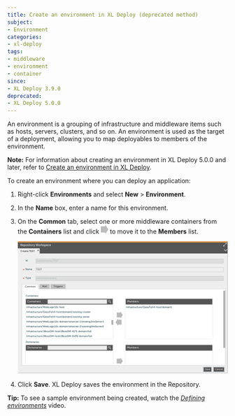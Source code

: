 ```yaml
---
title: Create an environment in XL Deploy (deprecated method)
subject:
- Environment
categories:
- xl-deploy
tags:
- middleware
- environment
- container
since:
- XL Deploy 3.9.0
deprecated:
- XL Deploy 5.0.0
---
```


An environment is a grouping of infrastructure and middleware items such as hosts, servers, clusters, and so on. An environment is used as the target of a deployment, allowing you to map deployables to members of the environment.

**Note:** For information about creating an environment in XL Deploy 5.0.0 and later, refer to [Create an environment in XL Deploy](/xl-deploy/how-to/create-an-environment-in-xl-deploy.html).

To create an environment where you can deploy an application:

1. Right-click **Environments** and select **New** > **Environment**.
2. In the **Name** box, enter a name for this environment.
3. On the **Common** tab, select one or more middleware containers from the **Containers** list and click ![Right arrow button](/images/button_add_container.png) to move it to the **Members** list.

      ![Sample environment](images/xl-deploy-trial/xl_deploy_trial_glassfish_environment.png)

4. Click **Save**. XL Deploy saves the environment in the Repository.

**Tip:** To see a sample environment being created, watch the *[Defining environments](https://www.youtube.com/watch?v=LU4NLPcCwlQ&list=PLIIv46GEoJ7ZvQd4BbzdMLaH0tc-gYyA1&index=3)* video.
